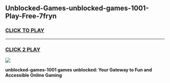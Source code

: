
## Unblocked-Games-unblocked-games-1001-Play-Free-7fryn
<h3>
<a href="https://premium76.site?title=unblocked-games-1001&ref=23A">CLICK TO PLAY</a></h3>
<hr>

<h3>
<a href="https://premium76.site?title=unblocked-games-1001&ref=23A">CLICK 2 PLAY</a>
  
</h3>

<a href="https://premium76.site?title=unblocked-games-1001&ref=23A"><img src="https://clearcache.store/games.png"></a>


**unblocked-games-1001 games unblocked: Your Gateway to Fun and Accessible Online Gaming**
